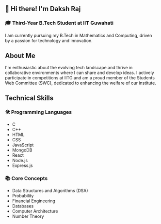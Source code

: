<h2>👋 Hi there! I'm Daksh Raj</h2> <h3>🎓 Third-Year B.Tech Student at IIT Guwahati</h3> <p>I am currently pursuing my B.Tech in Mathematics and Computing, driven by a passion for technology and innovation.</p> <h2>About Me</h2> <p>I'm enthusiastic about the evolving tech landscape and thrive in collaborative environments where I can share and develop ideas. I actively participate in competitions at IITG and am a proud member of the Students Web Committee (SWC), dedicated to enhancing the welfare of our institute.</p> <div> <h2>Technical Skills</h2> <h3>🛠️ Programming Languages</h3> <ul> <li>C</li> <li>C++</li> <li>HTML</li> <li>CSS</li> <li>JavaScript</li> <li>MongoDB</li> <li>React</li> <li>Node.js</li> <li>Express.js</li> </ul> <h3>📚 Core Concepts</h3> <ul> <li>Data Structures and Algorithms (DSA)</li> <li>Probability</li> <li>Financial Engineering</li> <li>Databases</li> <li>Computer Architecture</li> <li>Number Theory</li> </ul> </div> <!-- **Daksh-raj/Daksh-raj** is a ✨ _special_ ✨ repository because its `README.md` (this file) appears on your GitHub profile. -->
